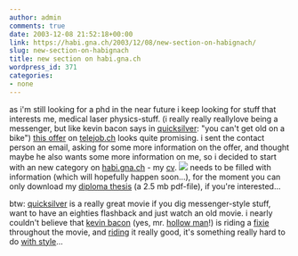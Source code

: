 ```yaml
---
author: admin
comments: true
date: 2003-12-08 21:52:18+00:00
link: https://habi.gna.ch/2003/12/08/new-section-on-habignach/
slug: new-section-on-habignach
title: new section on habi.gna.ch
wordpress_id: 371
categories:
- none
---
```


as i'm still looking for a phd in the near future i keep looking for stuff that interests me, medical laser physics-stuff. (i really really reallylove being a messenger, but like kevin bacon says in [quicksilver](http://www.imdb.com/title/tt0091814/):  "you can't get old on a bike")
[this offer](http://www.telejob.ch/telejob/offer.xml?offer=2661) on [telejob.ch](http://www.telejob.ch/telejob/index.en.html) looks quite promising. 
i sent the contact person an email, asking for some more information on the offer, and thought maybe he also wants some more information on me, so i decided to start with an new category on [habi.gna.ch](https://habi.gna.ch/) - my [cv](https://habi.gna.ch/cv/).
[![](https://habi.gna.ch/blog/images/cv-tm.jpg)](https://habi.gna.ch/blog/images/cv.jpg)
needs to be filled with information (which will hopefully happen soon...), for the moment you can only download my [diploma thesis](https://habi.gna.ch/cv/tissue_soldering_and_precise_cutting.pdf) (a 2.5 mb pdf-file), if you're interested...

btw: [quicksilver](http://www.imdb.com/title/tt0091814/) is a really great movie if you dig messenger-style stuff, want to have an eighties flashback and just watch an old movie. i nearly couldn't believe that [kevin bacon](http://us.imdb.com/name/nm0000102/) (yes, mr. [hollow man](http://us.imdb.com/title/tt0164052/)!) is riding a [fixie](http://www.oldskooltrack.com/files/home.frame.html) throughout the movie, and [riding](http://www.63xc.com/gregg/101_1.htm) it really good, it's something really hard to do [with style](https://habi.gna.ch/pics/SUICMC03_Renzo/index_4.html)...
